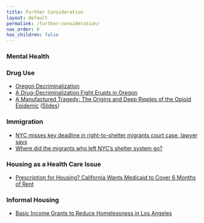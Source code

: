 ```yaml
---
title: Further Consideration
layout: default
permalink: /further-consideration/
nav_order: 8
has_children: false
---
```


### **Mental Health**



<!-- 
### **The Final Lecture**
<iframe src="https://slides.com/pharringtonp19/the-final-lecture/embed?byline=hidden" width="576" height="420" title="The Final Lecture" scrolling="no" frameborder="0" webkitallowfullscreen mozallowfullscreen allowfullscreen></iframe> -->

### **Drug Use**
- [Oregon Decriminalization](https://www.nytimes.com/2024/03/12/podcasts/the-daily/oregon-drugs.html)
- [A Drug-Decriminalization Fight Erupts in Oregon](https://www.newyorker.com/magazine/2024/01/22/a-new-drug-war-in-oregon)
- [A Manufactured Tragedy: The Origins and Deep Ripples of the Opioid Epidemic](https://viquibarone.github.io/baronevictoria/Opioids_ArteagaBarone.pdf) ([Slides](https://slides.com/pharringtonp19/presentation-of-arteaga-and-barone-2023/fullscreen))

### **Immigration**
- [NYC misses key deadline in right-to-shelter migrants court case, lawyer says](https://gothamist.com/news/nyc-misses-key-deadline-in-right-to-shelter-migrants-court-case-lawyer-says)
- [Where did the migrants who left NYC’s shelter system go?](https://gothamist.com/news/where-did-the-migrants-who-left-nycs-shelter-system-go)

### **Housing as a Health Care Issue**
- [Prescription for Housing? California Wants Medicaid to Cover 6 Months of Rent](https://kffhealthnews.org/news/article/prescription-for-housing-california-wants-medicaid-to-cover-6-months-of-rent/)

### **Informal Housing**
- [Basic Income Grants to Reduce Homelessness in Los Angeles](https://hpri.usc.edu/wp-content/uploads/2024/04/Basic-Income-Grants-to-Reduce-Homelessness-in-Los-Angeles_draft.pdf)